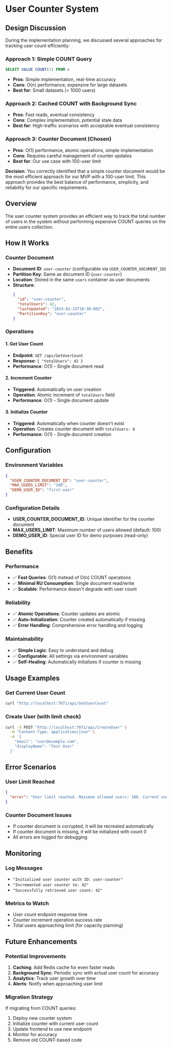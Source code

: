 # User Counter System

## Design Discussion

During the implementation planning, we discussed several approaches for tracking user count efficiently:

### **Approach 1: Simple COUNT Query**
```sql
SELECT VALUE COUNT(1) FROM c
```
- **Pros**: Simple implementation, real-time accuracy
- **Cons**: O(n) performance, expensive for large datasets
- **Best for**: Small datasets (< 1000 users)

### **Approach 2: Cached COUNT with Background Sync**
- **Pros**: Fast reads, eventual consistency
- **Cons**: Complex implementation, potential stale data
- **Best for**: High-traffic scenarios with acceptable eventual consistency

### **Approach 3: Counter Document (Chosen)**
- **Pros**: O(1) performance, atomic operations, simple implementation
- **Cons**: Requires careful management of counter updates
- **Best for**: Our use case with 100-user limit

**Decision**: You correctly identified that a simple counter document would be the most efficient approach for our MVP with a 100-user limit. This approach provides the best balance of performance, simplicity, and reliability for our specific requirements.

## Overview

The user counter system provides an efficient way to track the total number of users in the system without performing expensive COUNT queries on the entire users collection.

## How It Works

### Counter Document
- **Document ID**: `user-counter` (configurable via `USER_COUNTER_DOCUMENT_ID`)
- **Partition Key**: Same as document ID (`user-counter`)
- **Location**: Stored in the same `users` container as user documents
- **Structure**:
  ```json
  {
    "id": "user-counter",
    "totalUsers": 42,
    "lastUpdated": "2024-01-15T10:30:00Z",
    "PartitionKey": "user-counter"
  }
  ```

### Operations

#### 1. Get User Count
- **Endpoint**: `GET /api/GetUserCount`
- **Response**: `{ "totalUsers": 42 }`
- **Performance**: O(1) - Single document read

#### 2. Increment Counter
- **Triggered**: Automatically on user creation
- **Operation**: Atomic increment of `totalUsers` field
- **Performance**: O(1) - Single document update

#### 3. Initialize Counter
- **Triggered**: Automatically when counter doesn't exist
- **Operation**: Creates counter document with `totalUsers: 0`
- **Performance**: O(1) - Single document creation

## Configuration

### Environment Variables
```json
{
  "USER_COUNTER_DOCUMENT_ID": "user-counter",
  "MAX_USERS_LIMIT": "100",
  "DEMO_USER_ID": "first-user"
}
```

### Configuration Details
- **USER_COUNTER_DOCUMENT_ID**: Unique identifier for the counter document
- **MAX_USERS_LIMIT**: Maximum number of users allowed (default: 100)
- **DEMO_USER_ID**: Special user ID for demo purposes (read-only)

## Benefits

### Performance
- ✅ **Fast Queries**: O(1) instead of O(n) COUNT operations
- ✅ **Minimal RU Consumption**: Single document read/write
- ✅ **Scalable**: Performance doesn't degrade with user count

### Reliability
- ✅ **Atomic Operations**: Counter updates are atomic
- ✅ **Auto-Initialization**: Counter created automatically if missing
- ✅ **Error Handling**: Comprehensive error handling and logging

### Maintainability
- ✅ **Simple Logic**: Easy to understand and debug
- ✅ **Configurable**: All settings via environment variables
- ✅ **Self-Healing**: Automatically initializes if counter is missing

## Usage Examples

### Get Current User Count
```bash
curl "http://localhost:7071/api/GetUserCount"
```

### Create User (with limit check)
```bash
curl -X POST "http://localhost:7071/api/CreateUser" \
  -H "Content-Type: application/json" \
  -d '{
    "email": "user@example.com",
    "displayName": "Test User"
  }'
```

## Error Scenarios

### User Limit Reached
```json
{
  "error": "User limit reached. Maximum allowed users: 100. Current users: 100"
}
```

### Counter Document Issues
- If counter document is corrupted, it will be recreated automatically
- If counter document is missing, it will be initialized with count 0
- All errors are logged for debugging

## Monitoring

### Log Messages
- `"Initialized user counter with ID: user-counter"`
- `"Incremented user counter to: 42"`
- `"Successfully retrieved user count: 42"`

### Metrics to Watch
- User count endpoint response time
- Counter increment operation success rate
- Total users approaching limit (for capacity planning)

## Future Enhancements

### Potential Improvements
1. **Caching**: Add Redis cache for even faster reads
2. **Background Sync**: Periodic sync with actual user count for accuracy
3. **Analytics**: Track user growth over time
4. **Alerts**: Notify when approaching user limit

### Migration Strategy
If migrating from COUNT queries:
1. Deploy new counter system
2. Initialize counter with current user count
3. Update frontend to use new endpoint
4. Monitor for accuracy
5. Remove old COUNT-based code
